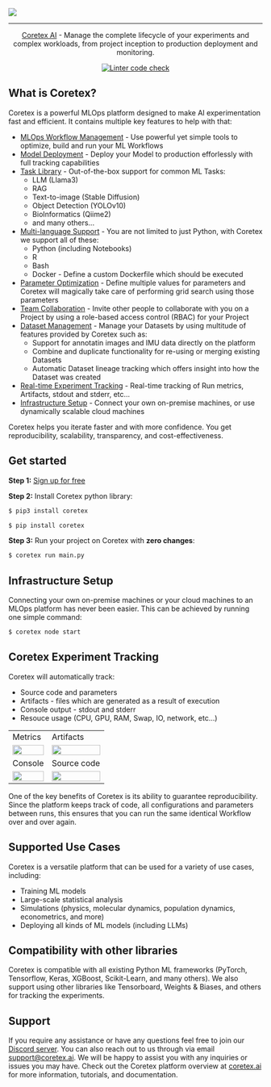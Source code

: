 ![](logo-dark.png)

---
<div align="center">

[Coretex AI](https://www.coretex.ai) - Manage the complete lifecycle of your experiments and complex workloads, from project inception to production deployment and monitoring.
<br />

[![Linter code check](https://github.com/coretex-ai/coretexpylib/actions/workflows/linter-code-check.yml/badge.svg?branch=develop)](https://github.com/coretex-ai/coretexpylib/actions/workflows/linter-code-check.yml)
</div>


## What is Coretex?

Coretex is a powerful MLOps platform designed to make AI experimentation fast and efficient. It contains multiple key features to help with that:
- [MLOps Workflow Management]() - Use powerful yet simple tools to optimize, build and run your ML Workflows
- [Model Deployment](https://docs.coretex.ai/v1/getting-started/learn-basics/deployment) - Deploy your Model to production efforlessly with full tracking capabilities
- [Task Library](https://github.com/coretex-ai/coretex-jobs) - Out-of-the-box support for common ML Tasks:
    - LLM (Llama3)
    - RAG
    - Text-to-image (Stable Diffusion)
    - Object Detection (YOLOv10)
    - BioInformatics (Qiime2)
    - and many others...
- [Multi-language Support]() - You are not limited to just Python, with Coretex we support all of these:
    - Python (including Notebooks)
    - R
    - Bash
    - Docker - Define a custom Dockerfile which should be executed
- [Parameter Optimization](https://docs.coretex.ai/v1/getting-started/learn-basics/project-and-task#parameter-optimization) - Define multiple values for parameters and Coretex will magically take care of performing grid search using those parameters
- [Team Collaboration](https://docs.coretex.ai/v1/getting-started/learn-basics/organizations#collaboration-and-sharing) - Invite other people to collaborate with you on a Project by using a role-based access control (RBAC) for your Project
- [Dataset Management](https://docs.coretex.ai/v1/getting-started/learn-basics/dataset) - Manage your Datasets by using multitude of features provided by Coretex such as:
    - Support for annotatin images and IMU data directly on the platform
    - Combine and duplicate functionality for re-using or merging existing Datasets
    - Automatic Dataset lineage tracking which offers insight into how the Dataset was created
- [Real-time Experiment Tracking](#coretex-experiment-tracking) - Real-time tracking of Run metrics, Artifacts, stdout and stderr, etc...
- [Infrastructure Setup](#infrastructure-setup) - Connect your own on-premise machines, or use dynamically scalable cloud machines

Coretex helps you iterate faster and with more confidence. You get reproducibility, scalability, transparency, and cost-effectiveness.

## Get started

**Step 1:** [Sign up for free](https://app.coretex.ai/register-organization)

**Step 2:** Install Coretex python library:

```bash
$ pip3 install coretex
```
```bash
$ pip install coretex
```

**Step 3:** Run your project on Coretex with <b>zero changes</b>:

```bash
$ coretex run main.py
```

## Infrastructure Setup

Connecting your own on-premise machines or your cloud machines to an MLOps platform has never been easier. This can be achieved by running one simple command:
```bash
$ coretex node start
```

## Coretex Experiment Tracking

Coretex will automatically track:
- Source code and parameters
- Artifacts - files which are generated as a result of execution
- Console output - stdout and stderr
- Resouce usage (CPU, GPU, RAM, Swap, IO, network, etc...)

<table>
  <tr>
    <td>Metrics</td>
    <td>Artifacts</td>
  </tr>
  <tr>
    <td><img src="metrics_preview.png" width="100%" /></td>
    <td><img src="artifacts_preview.png" width="100%" /></td>
  </tr>
  <tr>
    <td>Console</td>
    <td>Source code</td>
  </tr>
  <tr>
    <td><img src="console_preview.png" width="100%" /></td>
    <td><img src="snapshot_preview.png" width="100%" /></td>
  </tr>
</table>

One of the key benefits of Coretex is its ability to guarantee reproducibility. Since the platform keeps track of code, all configurations and parameters between runs, this ensures that you can run the same identical Workflow over and over again.

## Supported Use Cases

Coretex is a versatile platform that can be used for a variety of use cases, including:

- Training ML models
- Large-scale statistical analysis
- Simulations (physics, molecular dynamics, population dynamics, econometrics, and more)
- Deploying all kinds of ML models (including LLMs)

## Compatibility with other libraries

Coretex is compatible with all existing Python ML frameworks (PyTorch, Tensorflow, Keras, XGBoost, Scikit-Learn, and many others). We also support using other libraries like Tensorboard, Weights & Biases, and others for tracking the experiments.

## Support

If you require any assistance or have any questions feel free to join our [Discord server](https://discord.gg/zm7PAtKZkn). You can also reach out to us through via email support@coretex.ai. We will be happy to assist you with any inquiries or issues you may have. Check out the Coretex platform overview at [coretex.ai](https://www.coretex.ai) for more information, tutorials, and documentation.
